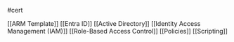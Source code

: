 #cert 

[[ARM Template]]
[[Entra ID]]
[[Active Directory]]
[[Identity Access Management (IAM)]]
[[Role-Based Access Control]]
[[Policies]]
[[Scripting]]
